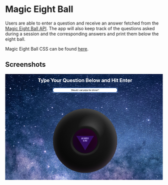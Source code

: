 # Magic Eight Ball

Users are able to enter a question and receive an answer fetched from the [Magic Eight Ball API](https://8ball.delegator.com/). The app will also keep track of the questions asked during a session and the corresponding answers and print them below the eight ball. 

Magic Eight Ball CSS can be found [here](https://codepen.io/rockhill/pen/EtKsv).

## Screenshots

![](./public/eightball.png)